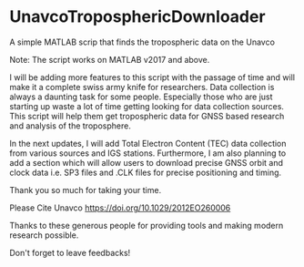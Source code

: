 # UnavcoTroposphericDownloader
A simple MATLAB scrip that finds the tropospheric data on the Unavco

Note: The script works on MATLAB v2017 and above. 

I will be adding more features to this script with the passage of time and will make it a complete swiss army knife for researchers. Data collection is always a daunting task for some people. Especially those who are just starting up waste a lot of time getting looking for data collection sources. This script will help them get tropospheric data for GNSS based research and analysis of the troposphere. 

In the next updates, I will add Total Electron Content (TEC) data collection from various sources and IGS stations. Furthermore, I am also planning to add a section which will allow users to download precise GNSS orbit and clock data i.e. SP3 files and .CLK files for precise positioning and timing. 

Thank you so much for taking your time. 

Please Cite Unavco https://doi.org/10.1029/2012EO260006 

Thanks to these generous people for providing tools and making modern research possible. 

Don't forget to leave feedbacks!
